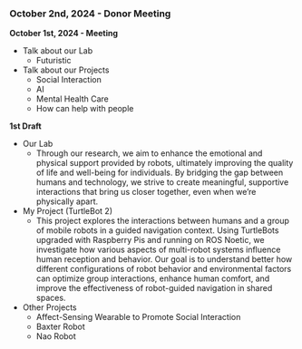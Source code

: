 
### October 2nd, 2024 - Donor Meeting

**October 1st, 2024 - Meeting**
- Talk about our Lab
	- Futuristic
- Talk about our Projects
	- Social Interaction
	- AI
	- Mental Health Care
	- How can help with people

**1st Draft**
- Our Lab
	- Through our research, we aim to enhance the emotional and physical support provided by robots, ultimately improving the quality of life and well-being for individuals. By bridging the gap between humans and technology, we strive to create meaningful, supportive interactions that bring us closer together, even when we’re physically apart.
- My Project (TurtleBot 2)
	- This project explores the interactions between humans and a group of mobile robots in a guided navigation context. Using TurtleBots upgraded with Raspberry Pis and running on ROS Noetic, we investigate how various aspects of multi-robot systems influence human reception and behavior. Our goal is to understand better how different configurations of robot behavior and environmental factors can optimize group interactions, enhance human comfort, and improve the effectiveness of robot-guided navigation in shared spaces.
- Other Projects 
	- Affect-Sensing Wearable to Promote Social Interaction
	- Baxter Robot
	- Nao Robot